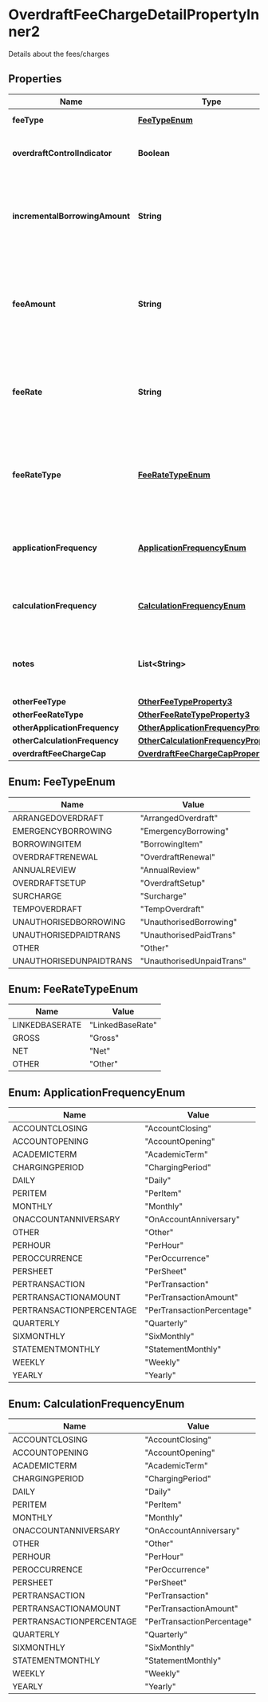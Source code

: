 

# OverdraftFeeChargeDetailPropertyInner2

Details about the fees/charges

## Properties

| Name | Type | Description | Notes |
|------------ | ------------- | ------------- | -------------|
|**feeType** | [**FeeTypeEnum**](#FeeTypeEnum) | Overdraft fee type |  |
|**overdraftControlIndicator** | **Boolean** | Specifies for the overdraft control feature/benefit |  [optional] |
|**incrementalBorrowingAmount** | **String** | Every additional tranche of an overdraft balance to which an overdraft fee is applied |  [optional] |
|**feeAmount** | **String** | Amount charged for an overdraft fee/charge (where it is charged in terms of an amount rather than a rate) |  [optional] |
|**feeRate** | **String** | Rate charged for overdraft fee/charge (where it is charged in terms of a rate rather than an amount) |  [optional] |
|**feeRateType** | [**FeeRateTypeEnum**](#FeeRateTypeEnum) | Rate type for overdraft fee/charge (where it is charged in terms of a rate rather than an amount) |  [optional] |
|**applicationFrequency** | [**ApplicationFrequencyEnum**](#ApplicationFrequencyEnum) | Frequency at which the overdraft charge is applied to the account |  |
|**calculationFrequency** | [**CalculationFrequencyEnum**](#CalculationFrequencyEnum) | How often is the overdraft fee/charge calculated for the account. |  [optional] |
|**notes** | **List&lt;String&gt;** | Free text for capturing any other info related to Overdraft Fees Charge Details |  [optional] |
|**otherFeeType** | [**OtherFeeTypeProperty3**](OtherFeeTypeProperty3.md) |  |  [optional] |
|**otherFeeRateType** | [**OtherFeeRateTypeProperty3**](OtherFeeRateTypeProperty3.md) |  |  [optional] |
|**otherApplicationFrequency** | [**OtherApplicationFrequencyProperty5**](OtherApplicationFrequencyProperty5.md) |  |  [optional] |
|**otherCalculationFrequency** | [**OtherCalculationFrequencyProperty5**](OtherCalculationFrequencyProperty5.md) |  |  [optional] |
|**overdraftFeeChargeCap** | [**OverdraftFeeChargeCapProperty**](OverdraftFeeChargeCapProperty.md) |  |  [optional] |



## Enum: FeeTypeEnum

| Name | Value |
|---- | -----|
| ARRANGEDOVERDRAFT | &quot;ArrangedOverdraft&quot; |
| EMERGENCYBORROWING | &quot;EmergencyBorrowing&quot; |
| BORROWINGITEM | &quot;BorrowingItem&quot; |
| OVERDRAFTRENEWAL | &quot;OverdraftRenewal&quot; |
| ANNUALREVIEW | &quot;AnnualReview&quot; |
| OVERDRAFTSETUP | &quot;OverdraftSetup&quot; |
| SURCHARGE | &quot;Surcharge&quot; |
| TEMPOVERDRAFT | &quot;TempOverdraft&quot; |
| UNAUTHORISEDBORROWING | &quot;UnauthorisedBorrowing&quot; |
| UNAUTHORISEDPAIDTRANS | &quot;UnauthorisedPaidTrans&quot; |
| OTHER | &quot;Other&quot; |
| UNAUTHORISEDUNPAIDTRANS | &quot;UnauthorisedUnpaidTrans&quot; |



## Enum: FeeRateTypeEnum

| Name | Value |
|---- | -----|
| LINKEDBASERATE | &quot;LinkedBaseRate&quot; |
| GROSS | &quot;Gross&quot; |
| NET | &quot;Net&quot; |
| OTHER | &quot;Other&quot; |



## Enum: ApplicationFrequencyEnum

| Name | Value |
|---- | -----|
| ACCOUNTCLOSING | &quot;AccountClosing&quot; |
| ACCOUNTOPENING | &quot;AccountOpening&quot; |
| ACADEMICTERM | &quot;AcademicTerm&quot; |
| CHARGINGPERIOD | &quot;ChargingPeriod&quot; |
| DAILY | &quot;Daily&quot; |
| PERITEM | &quot;PerItem&quot; |
| MONTHLY | &quot;Monthly&quot; |
| ONACCOUNTANNIVERSARY | &quot;OnAccountAnniversary&quot; |
| OTHER | &quot;Other&quot; |
| PERHOUR | &quot;PerHour&quot; |
| PEROCCURRENCE | &quot;PerOccurrence&quot; |
| PERSHEET | &quot;PerSheet&quot; |
| PERTRANSACTION | &quot;PerTransaction&quot; |
| PERTRANSACTIONAMOUNT | &quot;PerTransactionAmount&quot; |
| PERTRANSACTIONPERCENTAGE | &quot;PerTransactionPercentage&quot; |
| QUARTERLY | &quot;Quarterly&quot; |
| SIXMONTHLY | &quot;SixMonthly&quot; |
| STATEMENTMONTHLY | &quot;StatementMonthly&quot; |
| WEEKLY | &quot;Weekly&quot; |
| YEARLY | &quot;Yearly&quot; |



## Enum: CalculationFrequencyEnum

| Name | Value |
|---- | -----|
| ACCOUNTCLOSING | &quot;AccountClosing&quot; |
| ACCOUNTOPENING | &quot;AccountOpening&quot; |
| ACADEMICTERM | &quot;AcademicTerm&quot; |
| CHARGINGPERIOD | &quot;ChargingPeriod&quot; |
| DAILY | &quot;Daily&quot; |
| PERITEM | &quot;PerItem&quot; |
| MONTHLY | &quot;Monthly&quot; |
| ONACCOUNTANNIVERSARY | &quot;OnAccountAnniversary&quot; |
| OTHER | &quot;Other&quot; |
| PERHOUR | &quot;PerHour&quot; |
| PEROCCURRENCE | &quot;PerOccurrence&quot; |
| PERSHEET | &quot;PerSheet&quot; |
| PERTRANSACTION | &quot;PerTransaction&quot; |
| PERTRANSACTIONAMOUNT | &quot;PerTransactionAmount&quot; |
| PERTRANSACTIONPERCENTAGE | &quot;PerTransactionPercentage&quot; |
| QUARTERLY | &quot;Quarterly&quot; |
| SIXMONTHLY | &quot;SixMonthly&quot; |
| STATEMENTMONTHLY | &quot;StatementMonthly&quot; |
| WEEKLY | &quot;Weekly&quot; |
| YEARLY | &quot;Yearly&quot; |



